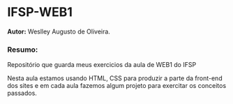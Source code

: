 # IFSP-WEB1

**Autor:** Weslley Augusto de Oliveira.

### Resumo: 
Repositório que guarda meus exercicios da aula de WEB1 do IFSP
   
   
 Nesta aula estamos usando HTML, CSS para produzir a parte da front-end dos sites e em cada aula fazemos algum projeto para exercitar os conceitos passados.
